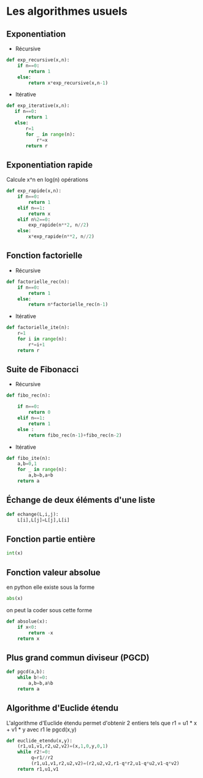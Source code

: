 # Les algorithmes usuels

## Exponentiation

- Récursive

```python
def exp_recursive(x,n):
    if n==0:
        return 1
    else:
        return x*exp_recursive(x,n-1)
 ```
 
 - Itérative
 
 ```python
 def exp_iterative(x,n):
    if n==0:
        return 1
    else:
        r=1
        for _ in range(n):
            r*=x
        return r
```
    
## Exponentiation rapide
    
Calcule x^n en log(n) opérations

```python
def exp_rapide(x,n):
    if n==0:
        return 1
    elif n==1:
        return x
    elif n%2==0:
        exp_rapide(n**2, n//2)
    else:
        x*exp_rapide(n**2, n//2)
```

## Fonction factorielle

- Récursive

```python
def factorielle_rec(n):
    if n==0:
        return 1
    else:
        return n*factorielle_rec(n-1)
```

- Itérative

```python
def factorielle_ite(n):
    r=1
    for i in range(n):
        r*=i+1
    return r
``` 

## Suite de Fibonacci

- Récursive

```python
def fibo_rec(n):

    if n==0:
        return 0
    elif n==1:
        return 1
    else :
        return fibo_rec(n-1)+fibo_rec(n-2)
```

- Itérative

```python
def fibo_ite(n):
    a,b=0,1
    for _ in range(n):
        a,b=b,a+b
    return a
```

## Échange de deux éléments d'une liste

```python
def echange(L,i,j):
    L[i],L[j]=L[j],L[i]
```

## Fonction partie entière

```python
int(x)
```    

## Fonction valeur absolue 

en python elle existe sous la forme 

```python
abs(x)
```

on peut la coder sous cette forme

```python
def absolue(x):
    if x<0:
        return -x
    return x 
```

## Plus grand commun diviseur (PGCD)

```python
def pgcd(a,b):
    while b!=0:
        a,b=b,a%b
    return a
```

## Algorithme d'Euclide étendu 
L'algorithme d'Euclide étendu permet d'obtenir 2 entiers tels que r1 = u1 * x + v1 * y avec r1 le pgcd(x,y)
```python
def euclide_etendu(x,y):
    (r1,u1,v1,r2,u2,v2)=(x,1,0,y,0,1)
    while r2!=0:
         q=r1//r2
         (r1,u1,v1,r2,u2,v2)=(r2,u2,v2,r1-q*r2,u1-q*u2,v1-q*v2)
    return r1,u1,v1
```
